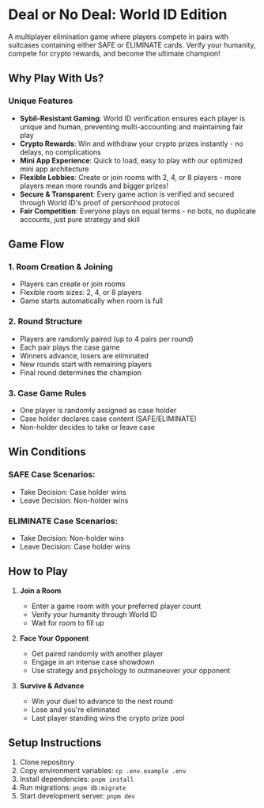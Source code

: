# Deal or No Deal: World ID Edition

A multiplayer elimination game where players compete in pairs with suitcases containing either SAFE or ELIMINATE cards. Verify your humanity, compete for crypto rewards, and become the ultimate champion!

## Why Play With Us?

### Unique Features
- **Sybil-Resistant Gaming**: World ID verification ensures each player is unique and human, preventing multi-accounting and maintaining fair play
- **Crypto Rewards**: Win and withdraw your crypto prizes instantly - no delays, no complications
- **Mini App Experience**: Quick to load, easy to play with our optimized mini app architecture
- **Flexible Lobbies**: Create or join rooms with 2, 4, or 8 players - more players mean more rounds and bigger prizes!
- **Secure & Transparent**: Every game action is verified and secured through World ID's proof of personhood protocol
- **Fair Competition**: Everyone plays on equal terms - no bots, no duplicate accounts, just pure strategy and skill

## Game Flow

### 1. Room Creation & Joining
- Players can create or join rooms
- Flexible room sizes: 2, 4, or 8 players
- Game starts automatically when room is full

### 2. Round Structure
- Players are randomly paired (up to 4 pairs per round)
- Each pair plays the case game
- Winners advance, losers are eliminated
- New rounds start with remaining players
- Final round determines the champion

### 3. Case Game Rules
- One player is randomly assigned as case holder
- Case holder declares case content (SAFE/ELIMINATE)
- Non-holder decides to take or leave case

## Win Conditions

### SAFE Case Scenarios:
- Take Decision: Case holder wins
- Leave Decision: Non-holder wins

### ELIMINATE Case Scenarios:
- Take Decision: Non-holder wins
- Leave Decision: Case holder wins

## How to Play

1. **Join a Room**
   - Enter a game room with your preferred player count
   - Verify your humanity through World ID
   - Wait for room to fill up

2. **Face Your Opponent**
   - Get paired randomly with another player
   - Engage in an intense case showdown
   - Use strategy and psychology to outmaneuver your opponent

3. **Survive & Advance**
   - Win your duel to advance to the next round
   - Lose and you're eliminated
   - Last player standing wins the crypto prize pool

## Setup Instructions

1. Clone repository
2. Copy environment variables: `cp .env.example .env`
3. Install dependencies: `pnpm install`
4. Run migrations: `pnpm db:migrate`
5. Start development server: `pnpm dev`

